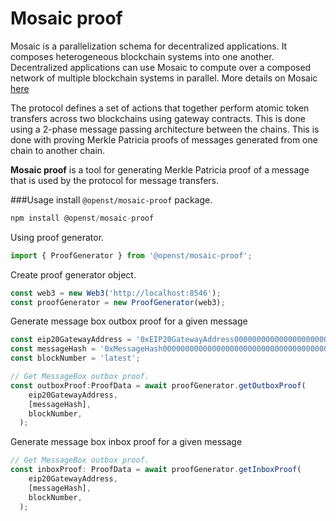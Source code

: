 # Mosaic proof

Mosaic is a parallelization schema for decentralized applications. 
It composes heterogeneous blockchain systems into one another. 
Decentralized applications can use Mosaic to compute over a composed network of multiple blockchain systems in parallel.
More details on Mosaic [here](https://github.com/OpenST/mosaic-contracts/blob/develop/README.md)

The protocol defines a set of actions that together perform atomic token transfers across two blockchains using gateway contracts. 
This is done using a 2-phase message passing architecture between the chains.
This is done with proving Merkle Patricia proofs of messages generated from one chain to another chain.
 

**Mosaic proof** is a tool for generating Merkle Patricia proof of a message that is used by the protocol for message transfers.
 
 ###Usage
install `@openst/mosaic-proof` package.
 ```typescript
npm install @openst/mosaic-proof
```
Using proof generator.
 ```typescript
import { ProofGenerator } from '@openst/mosaic-proof';
```

Create proof generator object.
```typescript
const web3 = new Web3('http://localhost:8546');
const proofGenerator = new ProofGenerator(web3);
```
Generate message box outbox proof for a given message
```typescript
const eip20GatewayAddress = '0xEIP20GatewayAddress000000000000000000000';
const messageHash = '0xMessageHash000000000000000000000000000000000000000000000000000';
const blockNumber = 'latest';

// Get MessageBox outbox proof.
const outboxProof:ProofData = await proofGenerator.getOutboxProof(
    eip20GatewayAddress,
    [messageHash], 
    blockNumber,
  );
```
Generate message box inbox proof for a given message
```typescript
// Get MessageBox outbox proof.
const inboxProof: ProofData = await proofGenerator.getInboxProof(
    eip20GatewayAddress,
    [messageHash], 
    blockNumber,
  );

```
